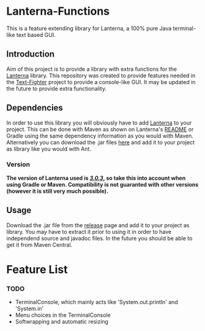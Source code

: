 # Lanterna-Functions
This is a feature extending library for Lanterna, a 100% pure Java terminal-like text based GUI.
## Introduction
Aim of this project is to provide a library with extra functions for the [Lanterna](https://github.com/mabe02/lanterna) library. This repository was created to provide features needed in the [Text-Fighter](https://github.com/hhaslam11/Text-Fighter/graphs/contributors) project to provide a console-like GUI. It may be updated in the future to provide extra functionality.
## Dependencies
In order to use this library you will obviously have to add [Lanterna](https://github.com/mabe02/lanterna) to your project. This can be done with Maven as shown on Lanterna's [README](https://github.com/mabe02/lanterna/blob/master/README.md) or Gradle using the same dependency information as you would with Maven. Alternatively you can download the .jar files [here](https://repo1.maven.org/maven2/com/googlecode/lanterna/lanterna/3.0.3/lanterna-3.0.3.jar) and add it to your project as library like you would with Ant.
### Version
**The version of Lanterna used is _[3.0.3](https://mvnrepository.com/artifact/com.googlecode.lanterna/lanterna/3.0.3)_, so take this into account when using Gradle or Maven. Compatibility is not guaranted with other versions (however it is still very much possible).**
## Usage
Download the .jar file from the [release](https://github.com/TimerErTim/Lanterna-Functions/releases) page and add it to your project as library. You may have to extract it prior to using it in order to have independend source and javadoc files. In the future you should be able to get it from Maven Central.
# Feature List
### TODO
- TerminalConsole, which mainly acts like 'System.out.println' and 'System.in'
- Menu choices in the TerminalConsole
- Softwrapping and automatic resizing
